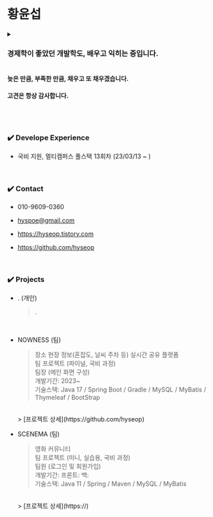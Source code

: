 # 황윤섭
<details>
<summary>

  ### 경제학이 좋았던 개발학도, 배우고 익히는 중입니다.</br>
</summary>
  
  > 세종대학교 경제통상학과</br>
  > https://hyseop.tistroy.com
  
  > 국비 지원 멀티캠퍼스 풀스택 개발자 과정 13회차 (2023.03 ~ )
</details>

#### 늦은 만큼, 부족한 만큼, 채우고 또 채우겠습니다. </br>
#### 고견은 항상 감사합니다.
</br>

</br>

### ✔️ Develope Experience

- 국비 지원, 멀티캠퍼스 풀스택 13회차 (23/03/13 ~ )


</br>

### ✔️ Contact

- 010-9609-0360
  
- hyspoe@gmail.com

- https://hyseop.tistory.com

- https://github.com/hyseop

  
</br>

### ✔️ Projects
- . (개인)
   > .
   >
   > 
   </br>

- NOWNESS (팀)
   > 장소 현장 정보(혼잡도, 날씨 주차 등) 실시간 공유 플랫폼  
   > 팀 프로젝트 (파이널, 국비 과정)  
   > 팀장 (메인 화면 구성)  
   > 개발기간: 2023~  
   > 기술스택: Java 17 / Spring Boot / Gradle / MySQL / MyBatis / Thymeleaf / BootStrap  
   </br>
   > [프로젝트 상세](https://github.com/hyseop)
   </br>
   
- SCENEMA (팀)
   > 영화 커뮤니티  
   > 팀 프로젝트 (미니, 실습용, 국비 과정)  
   > 팀원 (로그인 및 회원가입)  
   > 개발기간: 프론트: 백:  
   > 기술스택: Java 11 / Spring / Maven / MySQL / MyBatis
   </br>
   > [프로젝트 상세](https://)
   </br>
